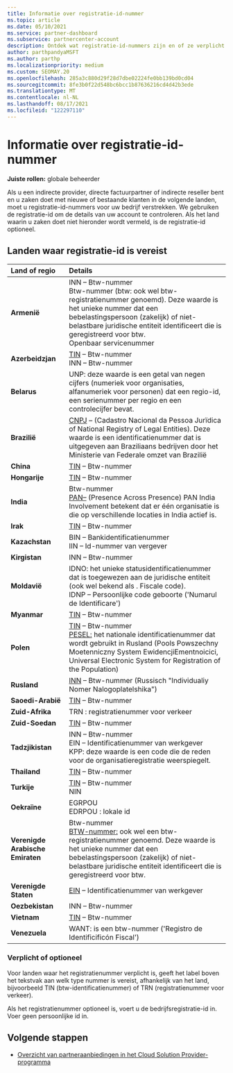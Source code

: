 ```yaml
---
title: Informatie over registratie-id-nummer
ms.topic: article
ms.date: 05/10/2021
ms.service: partner-dashboard
ms.subservice: partnercenter-account
description: Ontdek wat registratie-id-nummers zijn en of ze verplicht zijn voor uw land.
author: parthpandyaMSFT
ms.author: parthp
ms.localizationpriority: medium
ms.custom: SEOMAY.20
ms.openlocfilehash: 285a3c880d29f28d7dbe02224fe0bb139bd0cd04
ms.sourcegitcommit: 8fe3b0f22d548bc6bcc1b87636216cd4d42b3ede
ms.translationtype: MT
ms.contentlocale: nl-NL
ms.lasthandoff: 08/17/2021
ms.locfileid: "122297110"
---
```

# <a name="registration-id-number-information"></a>Informatie over registratie-id-nummer

**Juiste rollen:** globale beheerder
 
Als u een indirecte provider, directe factuurpartner of indirecte reseller bent en u zaken doet met nieuwe of bestaande klanten in de volgende landen, moet u registratie-id-nummers voor uw bedrijf verstrekken. We gebruiken de registratie-id om de details van uw account te controleren. Als het land waarin u zaken doet niet hieronder wordt vermeld, is de registratie-id optioneel.

## <a name="countries-where-registration-id-is-required"></a>Landen waar registratie-id is vereist

| **Land of regio** | **Details** |
|:--|:--|
| **Armenië** | INN – Btw-nummer<br>Btw-nummer (btw: ook wel btw-registratienummer genoemd). Deze waarde is het unieke nummer dat een bebelastingspersoon (zakelijk) of niet-belastbare juridische entiteit identificeert die is geregistreerd voor btw.<br>Openbaar servicenummer |
| **Azerbeidzjan**  | [TIN](http://www.oecd.org/tax/automatic-exchange/crs-implementation-and-assistance/tax-identification-numbers/Azerbaijan-TIN.pdf) – Btw-nummer<br>INN – Btw-nummer |
| **Belarus**  | UNP: deze waarde is een getal van negen cijfers (numeriek voor organisaties, alfanumeriek voor personen) dat een regio-id, een serienummer per regio en een controlecijfer bevat. |
|**Brazilië** | [CNPJ](http://www.oecd.org/tax/automatic-exchange/crs-implementation-and-assistance/tax-identification-numbers/Brazil-TIN.pdf) – (Cadastro Nacional da Pessoa Jurïdica of National Registry of Legal Entities). Deze waarde is een identificatienummer dat is uitgegeven aan Braziliaans bedrijven door het Ministerie van Federale omzet van Brazilië  |
| **China** | [TIN](http://www.oecd.org/tax/automatic-exchange/crs-implementation-and-assistance/tax-identification-numbers/China-TIN.pdf) – Btw-nummer |
| **Hongarije**  | [TIN](http://www.oecd.org/tax/automatic-exchange/crs-implementation-and-assistance/tax-identification-numbers/Hungary-TIN.pdf) – Btw-nummer |
| **India** | Btw-nummer<br>[PAN–](http://www.oecd.org/tax/automatic-exchange/crs-implementation-and-assistance/tax-identification-numbers/India-TIN.pdf) (Presence Across Presence) PAN India Involvement betekent dat er één organisatie is die op verschillende locaties in India actief is. |
| **Irak** | [TIN](http://www.oecd.org/tax/automatic-exchange/crs-implementation-and-assistance/tax-identification-numbers/) – Btw-nummer |
| **Kazachstan**  | BIN – Bankidentificatienummer<br>IIN – Id-nummer van vergever |
| **Kirgistan**  | INN – Btw-nummer |
| **Moldavië**  | IDNO: het unieke statusidentificatienummer dat is toegewezen aan de juridische entiteit (ook wel bekend als . Fiscale code).<br>IDNP – Persoonlijke code geboorte ('Numarul de Identificare') |
| **Myanmar** | [TIN](http://www.oecd.org/tax/automatic-exchange/crs-implementation-and-assistance/tax-identification-numbers/) – Btw-nummer |
| **Polen**  | [TIN](http://www.oecd.org/tax/automatic-exchange/crs-implementation-and-assistance/tax-identification-numbers/Poland-TIN.pdf) – Btw-nummer<br>[PESEL:](http://www.oecd.org/tax/automatic-exchange/crs-implementation-and-assistance/tax-identification-numbers/Poland-TIN.pdf) het nationale identificatienummer dat wordt gebruikt in Rusland (Pools Powszechny Moetenniczny System EwidencjiEmentnoicici, Universal Electronic System for Registration of the Population) |
| **Rusland**  | [INN](http://www.oecd.org/tax/automatic-exchange/crs-implementation-and-assistance/tax-identification-numbers/Russia-TIN.pdf) – Btw-nummer (Russisch "Individualiy Nomer Nalogoplatelshika") | 
| **Saoedi-Arabië** | [TIN](http://www.oecd.org/tax/automatic-exchange/crs-implementation-and-assistance/tax-identification-numbers/Saudi-Arabia-TIN.pdf) – Btw-nummer |
| **Zuid-Afrika** | TRN : registratienummer voor verkeer |
| **Zuid-Soedan** | [TIN](http://www.oecd.org/tax/automatic-exchange/crs-implementation-and-assistance/tax-identification-numbers/) – Btw-nummer |
| **Tadzjikistan**  | INN – Btw-nummer<br>EIN – Identificatienummer van werkgever<br>KPP: deze waarde is een code die de reden voor de organisatieregistratie weerspiegelt. |
| **Thailand** | [TIN](http://www.oecd.org/tax/automatic-exchange/crs-implementation-and-assistance/tax-identification-numbers/) – Btw-nummer |
| **Turkije** | [TIN](http://www.oecd.org/tax/automatic-exchange/crs-implementation-and-assistance/tax-identification-numbers/Turkey-TIN.pdf) – Btw-nummer<br>NIN |
| **Oekraïne**  | EGRPOU<br>EDRPOU : lokale id |
| **Verenigde Arabische Emiraten** | Btw-nummer<br>[BTW-nummer:](http://www.oecd.org/tax/automatic-exchange/crs-implementation-and-assistance/tax-identification-numbers/UAE-TIN.pdf) ook wel een btw-registratienummer genoemd. Deze waarde is het unieke nummer dat een bebelastingspersoon (zakelijk) of niet-belastbare juridische entiteit identificeert die is geregistreerd voor btw. |
| **Verenigde Staten** | [EIN](https://irs.ein-forms-gov.com/?keyword=employer%20identification%20number&source=Google&network=o&device=c&devicemodel=&mobile=&adposition%5d&targetid=kwd-81501461534755:loc-190&msclkid=458d3159f6051392f5286e8e75ed79ce) – Identificatienummer van werkgever |
| **Oezbekistan**  | INN – Btw-nummer |
| **Vietnam** | [TIN](http://www.oecd.org/tax/automatic-exchange/crs-implementation-and-assistance/tax-identification-numbers/) – Btw-nummer |
| **Venezuela** | WANT: is een btw-nummer ('Registro de Identificificón Fiscal') |  

### <a name="mandatory-or-optional"></a>Verplicht of optioneel
 
Voor landen waar het registratienummer verplicht is, geeft het label boven het tekstvak aan welk type nummer is vereist, afhankelijk van het land, bijvoorbeeld TIN (btw-identificatienummer) of TRN (registratienummer voor verkeer).

Als het registratienummer optioneel is, voert u de bedrijfsregistratie-id in. Voer geen persoonlijke id in.

## <a name="next-steps"></a>Volgende stappen

- [Overzicht van partneraanbiedingen in het Cloud Solution Provider-programma](csp-offers.md)
